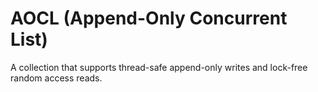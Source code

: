 # AOCL (Append-Only Concurrent List)

A collection that supports thread-safe append-only writes and lock-free random access reads.

